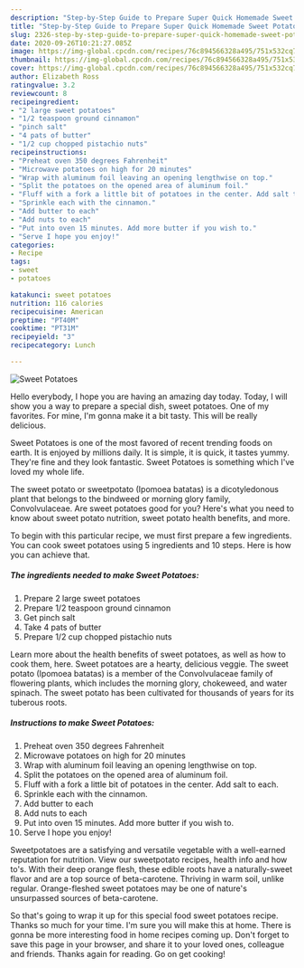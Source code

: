 ```yaml
---
description: "Step-by-Step Guide to Prepare Super Quick Homemade Sweet Potatoes"
title: "Step-by-Step Guide to Prepare Super Quick Homemade Sweet Potatoes"
slug: 2326-step-by-step-guide-to-prepare-super-quick-homemade-sweet-potatoes
date: 2020-09-26T10:21:27.085Z
image: https://img-global.cpcdn.com/recipes/76c894566328a495/751x532cq70/sweet-potatoes-recipe-main-photo.jpg
thumbnail: https://img-global.cpcdn.com/recipes/76c894566328a495/751x532cq70/sweet-potatoes-recipe-main-photo.jpg
cover: https://img-global.cpcdn.com/recipes/76c894566328a495/751x532cq70/sweet-potatoes-recipe-main-photo.jpg
author: Elizabeth Ross
ratingvalue: 3.2
reviewcount: 8
recipeingredient:
- "2 large sweet potatoes"
- "1/2 teaspoon ground cinnamon"
- "pinch salt"
- "4 pats of butter"
- "1/2 cup chopped pistachio nuts"
recipeinstructions:
- "Preheat oven 350 degrees Fahrenheit"
- "Microwave potatoes on high for 20 minutes"
- "Wrap with aluminum foil leaving an opening lengthwise on top."
- "Split the potatoes on the opened area of aluminum foil."
- "Fluff with a fork a little bit of potatoes in the center. Add salt to each."
- "Sprinkle each with the cinnamon."
- "Add butter to each"
- "Add nuts to each"
- "Put into oven 15 minutes. Add more butter if you wish to."
- "Serve I hope you enjoy!"
categories:
- Recipe
tags:
- sweet
- potatoes

katakunci: sweet potatoes 
nutrition: 116 calories
recipecuisine: American
preptime: "PT40M"
cooktime: "PT31M"
recipeyield: "3"
recipecategory: Lunch

---
```



![Sweet Potatoes](https://img-global.cpcdn.com/recipes/76c894566328a495/751x532cq70/sweet-potatoes-recipe-main-photo.jpg)

Hello everybody, I hope you are having an amazing day today. Today, I will show you a way to prepare a special dish, sweet potatoes. One of my favorites. For mine, I'm gonna make it a bit tasty. This will be really delicious.

Sweet Potatoes is one of the most favored of recent trending foods on earth. It is enjoyed by millions daily. It is simple, it is quick, it tastes yummy. They're fine and they look fantastic. Sweet Potatoes is something which I've loved my whole life.

The sweet potato or sweetpotato (Ipomoea batatas) is a dicotyledonous plant that belongs to the bindweed or morning glory family, Convolvulaceae. Are sweet potatoes good for you? Here&#39;s what you need to know about sweet potato nutrition, sweet potato health benefits, and more.


To begin with this particular recipe, we must first prepare a few ingredients. You can cook sweet potatoes using 5 ingredients and 10 steps. Here is how you can achieve that.

<!--inarticleads1-->

##### The ingredients needed to make Sweet Potatoes:

1. Prepare 2 large sweet potatoes
1. Prepare 1/2 teaspoon ground cinnamon
1. Get pinch salt
1. Take 4 pats of butter
1. Prepare 1/2 cup chopped pistachio nuts


Learn more about the health benefits of sweet potatoes, as well as how to cook them, here. Sweet potatoes are a hearty, delicious veggie. The sweet potato (Ipomoea batatas) is a member of the Convolvulaceae family of flowering plants, which includes the morning glory, chokeweed, and water spinach. The sweet potato has been cultivated for thousands of years for its tuberous roots. 

<!--inarticleads2-->

##### Instructions to make Sweet Potatoes:

1. Preheat oven 350 degrees Fahrenheit
1. Microwave potatoes on high for 20 minutes
1. Wrap with aluminum foil leaving an opening lengthwise on top.
1. Split the potatoes on the opened area of aluminum foil.
1. Fluff with a fork a little bit of potatoes in the center. Add salt to each.
1. Sprinkle each with the cinnamon.
1. Add butter to each
1. Add nuts to each
1. Put into oven 15 minutes. Add more butter if you wish to.
1. Serve I hope you enjoy!


Sweetpotatoes are a satisfying and versatile vegetable with a well-earned reputation for nutrition. View our sweetpotato recipes, health info and how to&#39;s. With their deep orange flesh, these edible roots have a naturally-sweet flavor and are a top source of beta-carotene. Thriving in warm soil, unlike regular. Orange-fleshed sweet potatoes may be one of nature&#39;s unsurpassed sources of beta-carotene. 

So that's going to wrap it up for this special food sweet potatoes recipe. Thanks so much for your time. I'm sure you will make this at home. There is gonna be more interesting food in home recipes coming up. Don't forget to save this page in your browser, and share it to your loved ones, colleague and friends. Thanks again for reading. Go on get cooking!
